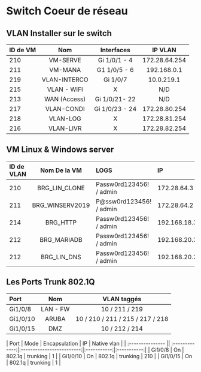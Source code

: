 # Switch Coeur de réseau 


## VLAN Installer sur le switch 

| ID de VM         | Nom             | Interfaces  | IP VLAN   |
| :--------------- |:---------------:| :----------:| :--------:|
| 210              |   VM-SERVE      |  Gi 1/0/1 - 4 | 172.28.64.254 |
| 211              |   VM-MANA       |  G1 1/0/5 - 6 | 192.168.0.1 |
| 219              |   VLAN-INTERCO  |  Gi 1/0/7     | 10.0.219.1 |
| 215              |   VLAN - WIFI   |  X             | N/D |
| 213              |   WAN (Access)  |  Gi 1/0/21- 22 | N/D |
| 217              |   VLAN-CONDI    |  Gi 1/0/23 - 24 | 172.28.80.254 |
| 218              |   VLAN-LOG      |  X              | 172.28.81.254 |
| 216              |   VLAN-LIVR     |  X              | 172.28.82.254 |



## VM Linux & Windows server

| ID de VLAN       | Nom De la VM     | LOGS                      | IP          |
| :--------------- |:---------------: | :------------------------ | :------------
| 210              |   BRG_LIN_CLONE  |  Passw0rd123456! / admin  | 172.28.64.3 |
| 211              |   BRG_WINSERV2019|  P@ssw0rd123456! / admin  | 172.28.64.2 |
| 214              |   BRG_HTTP       |  Passw0rd123456! / admin  | 192.168.18.3|
| 212              |   BRG_MARIADB    |  Passw0rd123456! / admin  | 192.168.20.3|
| 212              |   BRG_LIN_DNS    |  Passw0rd123456! / admin  | 192.168.20.2|


## Les Ports Trunk 802.1Q

| Port             | Nom             | VLAN taggés                      |
| :--------------- |:---------------:| :-----------------------------:  |
|    Gi1/0/8       | LAN - FW        | 10 / 211 / 219                   |
|    Gi1/0/10      | ARUBA           | 10 / 210 / 211 / 215 / 217 / 218 |
|    Gi1/0/15      | DMZ             | 10 / 212 / 214                   |

| Port             | Mode            | Encapsulation             | IP          | Native vlan |
| :--------------- || :-------------:|:-------------------------:|:-----------:|:-----------:|
| Gi1/0/8          | On              | 802.1q                    | trunking    | 1           |
| Gi1/0/10         | On              | 802.1q                    | trunking    | 210         |
| Gi1/0/15         | On              | 802.1q                    | trunking    | 1           |

 


